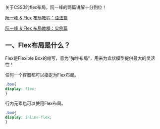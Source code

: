 关于CSS3的flex布局，阮一峰的两篇讲解十分到位！

[阮一峰 & Flex 布局教程：语法篇](http://www.ruanyifeng.com/blog/2015/07/flex-grammar.html?utm_source=tuicool)

[阮一峰 & Flex 布局教程：实例篇](http://www.ruanyifeng.com/blog/2015/07/flex-examples.html)


## 一、Flex布局是什么？

Flex是Flexible Box的缩写，意为"弹性布局"，用来为盒状模型提供最大的灵活性！

任何一个容器都可以指定为Flex布局。


```css
.box{
display: flex;
}
```
行内元素也可以使用Flex布局。
```css
.box{
display: inline-flex;
}
```
